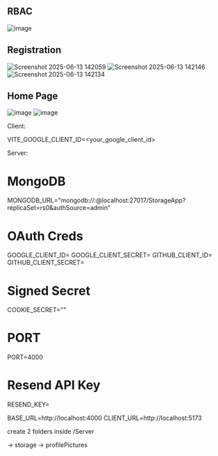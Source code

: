 ## RBAC 

![image](https://github.com/user-attachments/assets/c77026eb-80e7-4c2e-a863-1d1ea603c425)


## Registration

  ![Screenshot 2025-06-13 142059](https://github.com/user-attachments/assets/61700dce-5c24-448e-bdf2-0fbe222081f4)
  ![Screenshot 2025-06-13 142146](https://github.com/user-attachments/assets/1a39f95d-ffd8-46a9-a358-a6a6fa1e8ab7)
  ![Screenshot 2025-06-13 142134](https://github.com/user-attachments/assets/5b5d56dd-789a-4cf6-bd71-cac79bea90cd)

## Home Page
  ![image](https://github.com/user-attachments/assets/c41d787b-5c5d-4412-a54d-a009f6b69dc9)
  ![image](https://github.com/user-attachments/assets/88d0f9b9-f722-4aad-9568-5f8a4c10c5f3)



Client:

VITE_GOOGLE_CLIENT_ID=<your_google_client_id>


Server: 

# MongoDB 
MONGODB_URL="mongodb://<username>:<password>@localhost:27017/StorageApp?replicaSet=rs0&authSource=admin"

# OAuth Creds
GOOGLE_CLIENT_ID=<your-google-client-id>
GOOGLE_CLIENT_SECRET=<your-google-client-secret>
GITHUB_CLIENT_ID=<your-github-client-id>
GITHUB_CLIENT_SECRET=<your-github-client-secret>

# Signed Secret
COOKIE_SECRET="<your-cookie-secret>"

# PORT
PORT=4000

# Resend API Key
RESEND_KEY=<your-resend-api-key>

BASE_URL=http://localhost:4000
CLIENT_URL=http://localhost:5173



create 2 folders inside /Server

-> storage
-> profilePictures